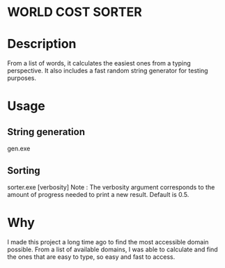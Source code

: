 # WORLD COST SORTER

# Description
From a list of words, it calculates the easiest ones from a typing perspective.
It also includes a fast random string generator for testing purposes.

# Usage
## String generation
gen.exe <filename> <string length> <number of lines>

## Sorting
sorter.exe <filename> [verbosity]
Note : The verbosity argument corresponds to the amount of progress needed to print a new result. Default is 0.5.

# Why
I made this project a long time ago to find the most accessible domain possible.
From a list of available domains, I was able to calculate and find the ones that are easy to type, so easy and fast to access.
